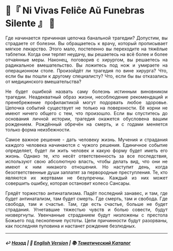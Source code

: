 # 👥『 Ni Vivas Feliĉe Aŭ Funebras Silente 』 👥

<p align="justify">Где начинается причинная цепочка банальной трагедии? Допустим, вы страдаете от болезни. Вы обращаетесь к врачу, который прописывает мягкое лекарство. Этого мало, постепенно вы переходите на тяжёлые таблетки. Когда они терпят неудачу, вы решаетесь на всё более и более отчаянные меры. Наконец, поговорив с хирургом, вы решаетесь на радикальное вмешательство. Вы ложитесь под нож и умираете на операционном столе. Произойдёт ли трагедия по вине хирурга? Что, если бы вы пошли к другому специалисту? Что, если бы вы отказались от медицинского вмешательства?</p>

<p align="justify">Не будет ошибкой назвать саму болезнь истинным виновником трагедии. Неадекватный образ жизни, несоблюдение рекомендаций и пренебрежение профилактикой могут подорвать любое здоровье. Цепочка событий существует не только на поверхности. Её корни не имеют ничего общего с тем, что произошло. Если вы спуститесь до основания личной истории, трагедия окажется обусловена вашим рождением. Рождённый обречён на смерть, и с годами меняется только форма неизбежности.</p>

<p align="justify">Самое важное решение - дать человеку жизнь. Мучения и страдания каждого человека начинаются с чужого решения. Единичное событие определяет, будет ли жить человек и какую форму будет иметь его жизнь. Однако те, кто несёт ответственность за все последствия, используют свою абсолютную власть, чтобы делать вид, что они не имеют к ним никакого отношения. Но наступит день, когда безответственные души заплатят за первородные преступления. Те, кто являются их жертвами не безупречны. Каждый из них может совершить ошибку, которая остановит колесо Сансары.</p>

<p align="justify">Грядёт торжество антинатализма. Падёт последний занавес, и там, где будет антинатализм, там будет смерть. Где смерть, там и свобода. Где свобода, там и счастье. Там, где есть счастье, больше не будет страдания. Угнетавшие тяжестью чувств и болью совести, будут низвергнуты. Увенчанные страданием будут низложены с престола Божьего под песнопение пустоты. Цепи причинности будут разорваны, как последняя пуповина и настанет рождение безлюдных.</p>

***

##### ↩️ [Назад](index-2.md) | 🗽 [English Version](felice.md) | 📚 [Тематический Каталог](index_2t.md)

